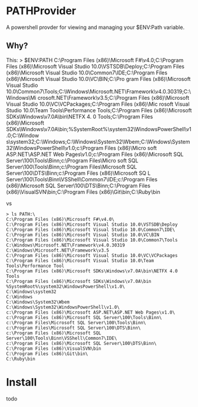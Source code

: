 # PATHProvider

A powershell provder for viewing and managing your $ENV:Path variable.

## Why?

This:
	> $ENV:PATH
	C:\Program Files (x86)\Microsoft F#\v4.0\;C:\Program Files (x86)\Microsoft Visual Studio 10.0\VSTSDB\Deploy;C:\Program
	Files (x86)\Microsoft Visual Studio 10.0\Common7\IDE\;C:\Program Files (x86)\Microsoft Visual Studio 10.0\VC\BIN;C:\Pro
	gram Files (x86)\Microsoft Visual Studio 10.0\Common7\Tools;C:\Windows\Microsoft.NET\Framework\v4.0.30319;C:\Windows\Mi
	crosoft.NET\Framework\v3.5;C:\Program Files (x86)\Microsoft Visual Studio 10.0\VC\VCPackages;C:\Program Files (x86)\Mic
	rosoft Visual Studio 10.0\Team Tools\Performance Tools;C:\Program Files (x86)\Microsoft SDKs\Windows\v7.0A\bin\NETFX 4.
	0 Tools;C:\Program Files (x86)\Microsoft SDKs\Windows\v7.0A\bin;%SystemRoot%\system32\WindowsPowerShell\v1.0\;C:\Window
	s\system32;C:\Windows;C:\Windows\System32\Wbem;C:\Windows\System32\WindowsPowerShell\v1.0\;c:\Program Files (x86)\Micro
	soft ASP.NET\ASP.NET Web Pages\v1.0\;c:\Program Files (x86)\Microsoft SQL Server\100\Tools\Binn\;c:\Program Files\Micro
	soft SQL Server\100\Tools\Binn\;c:\Program Files\Microsoft SQL Server\100\DTS\Binn\;c:\Program Files (x86)\Microsoft SQ
	L Server\100\Tools\Binn\VSShell\Common7\IDE\;c:\Program Files (x86)\Microsoft SQL Server\100\DTS\Binn\;C:\Program Files
	 (x86)\VisualSVN\bin;C:\Program Files (x86)\Git\bin\;C:\Ruby\bin

vs

	> ls PATH:\
	C:\Program Files (x86)\Microsoft F#\v4.0\
	C:\Program Files (x86)\Microsoft Visual Studio 10.0\VSTSDB\Deploy
	C:\Program Files (x86)\Microsoft Visual Studio 10.0\Common7\IDE\
	C:\Program Files (x86)\Microsoft Visual Studio 10.0\VC\BIN
	C:\Program Files (x86)\Microsoft Visual Studio 10.0\Common7\Tools
	C:\Windows\Microsoft.NET\Framework\v4.0.30319
	C:\Windows\Microsoft.NET\Framework\v3.5
	C:\Program Files (x86)\Microsoft Visual Studio 10.0\VC\VCPackages
	C:\Program Files (x86)\Microsoft Visual Studio 10.0\Team Tools\Performance Tool
	C:\Program Files (x86)\Microsoft SDKs\Windows\v7.0A\bin\NETFX 4.0 Tools
	C:\Program Files (x86)\Microsoft SDKs\Windows\v7.0A\bin
	%SystemRoot%\system32\WindowsPowerShell\v1.0\
	C:\Windows\system32
	C:\Windows
	C:\Windows\System32\Wbem
	C:\Windows\System32\WindowsPowerShell\v1.0\
	c:\Program Files (x86)\Microsoft ASP.NET\ASP.NET Web Pages\v1.0\
	c:\Program Files (x86)\Microsoft SQL Server\100\Tools\Binn\
	c:\Program Files\Microsoft SQL Server\100\Tools\Binn\
	c:\Program Files\Microsoft SQL Server\100\DTS\Binn\
	c:\Program Files (x86)\Microsoft SQL Server\100\Tools\Binn\VSShell\Common7\IDE\
	c:\Program Files (x86)\Microsoft SQL Server\100\DTS\Binn\
	C:\Program Files (x86)\VisualSVN\bin
	C:\Program Files (x86)\Git\bin\
	C:\Ruby\bin

# Install
todo


